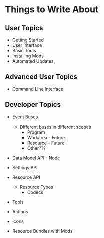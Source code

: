 # Things to Write About

## User Topics
- Getting Started
- User Interface
- Basic Tools
- Installing Mods
- Automated Updates


## Advanced User Topics
- Command Line Interface


## Developer Topics
- Event Buses
  - Different buses in different scopes
    - Program
    - Workarea - Future
    - Resource - Future
    - Other???

- Data Model API - Node

- Settings API

- Resource API
  - Resource Types
    - Codecs

- Tools

- Actions

- Icons

- Resource Bundles with Mods
